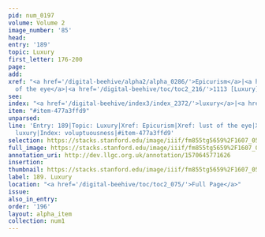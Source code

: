 ```yaml
---
pid: num_0197
volume: Volume 2
image_number: '85'
head: 
entry: '189'
topic: Luxury
first_letter: 176-200
page: 
add: 
xref: "<a href='/digital-beehive/alpha2/alpha_0286/'>Epicurism</a>|<a href='/digital-beehive/alpha2/alpha_0305/'>lust
  of the eye</a>|<a href='/digital-beehive/toc/toc2_216/'>1113 [Luxury]</a>"
see: 
index: "<a href='/digital-beehive/index3/index_2372/'>luxury</a>|<a href='/digital-beehive/index5/index_4429/'>voluptuousness</a>"
item: "#item-477a3ffd9"
unparsed: 
line: 'Entry: 189|Topic: Luxury|Xref: Epicurism|Xref: lust of the eye|Xref: 1113 [Luxury]|Index:
  luxury|Index: voluptuousness|#item-477a3ffd9'
selection: https://stacks.stanford.edu/image/iiif/fm855tg5659%2F1607_0552/297,4118,3025,412/full/0/default.jpg
full_image: https://stacks.stanford.edu/image/iiif/fm855tg5659%2F1607_0552/full/full/0/default.jpg
annotation_uri: http://dev.llgc.org.uk/annotation/1570645771626
insertion: 
thumbnail: https://stacks.stanford.edu/image/iiif/fm855tg5659%2F1607_0552/297,4118,600,180/250,/0/default.jpg
label: 189. Luxury
location: "<a href='/digital-beehive/toc/toc2_075/'>Full Page</a>"
issue: 
also_in_entry: 
order: '196'
layout: alpha_item
collection: num1
---
```

